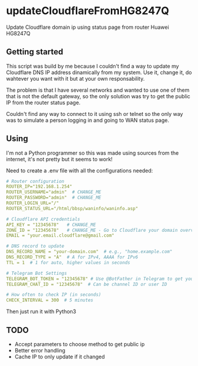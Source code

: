 # updateCloudflareFromHG8247Q
Update Cloudflare domain ip using status page from router Huawei HG8247Q

## Getting started
This script was build by me because I couldn't find a way to update my Cloudflare DNS IP address dinamically from my system. Use it, change it, do wahtever you want with it but at your own responsability.

The problem is that I have several networks and wanted to use one of them that is not the default gateway, so the only solution was try to get the public IP from the router status page.

Couldn't find any way to connect to it using ssh or telnet so the only way was to simulate a person logging in and going to WAN status page.

## Using
I'm not a Python programmer so this was made using sources from the internet, it's not pretty but it seems to work!

Need to create a .env file with all the configurations needed:
```yml
# Router configuration
ROUTER_IP="192.168.1.254"
ROUTER_USERNAME="admin"  # CHANGE_ME
ROUTER_PASSWORD="admin"  # CHANGE_ME
ROUTER_LOGIN_URL="/"
ROUTER_STATUS_URL="/html/bbsp/waninfo/waninfo.asp"

# Cloudflare API credentials
API_KEY = "12345678"   # CHANGE_ME
ZONE_ID = "12345678"   # CHANGE_ME - Go to Cloudflare your domain overview page, scroll down and should be there
EMAIL = "your.email.cloudflare@gmail.com"

# DNS record to update
DNS_RECORD_NAME = "your-domain.com"  # e.g., "home.example.com"
DNS_RECORD_TYPE = "A"  # A for IPv4, AAAA for IPv6
TTL = 1  # 1 for auto, higher values in seconds

# Telegram Bot Settings
TELEGRAM_BOT_TOKEN = "12345678" # Use @BotFather in Telegram to get your token
TELEGRAM_CHAT_ID = "12345678"  # Can be channel ID or user ID

# How often to check IP (in seconds)
CHECK_INTERVAL = 300  # 5 minutes
```

Then just run it with Python3

## TODO
- Accept parameters to choose method to get public ip
- Better error handling
- Cache IP to only update if it changed
